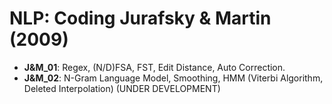 # NLP: Coding Jurafsky & Martin (2009)

* **J&M_01**: Regex, (N/D)FSA, FST, Edit Distance, Auto Correction.
* **J&M_02**: N-Gram Language Model, Smoothing, HMM (Viterbi Algorithm, Deleted Interpolation) (UNDER DEVELOPMENT)
